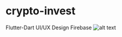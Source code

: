 # crypto-invest
Flutter-Dart
UI/UX Design
Firebase 
![alt text]("https://upload.wikimedia.org/wikipedia/commons/3/3c/IMG_logo_%282017%29.svg")
